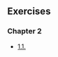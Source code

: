 ## Exercises

### Chapter 2

- [1.1.](https://github.com/Mullil/kubernetes_course/tree/1.1/log_outpuhttps://github.com/Mullil/kubernetes_course/tree/1.1/log_output)
